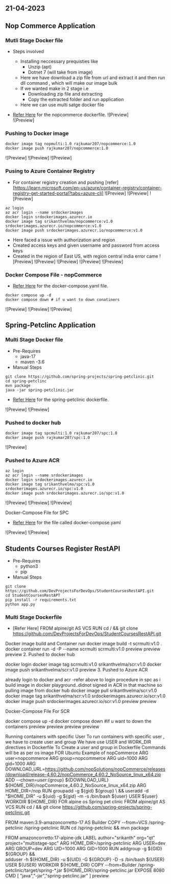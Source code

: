 21-04-2023
----------

Nop Commerce Application
------------------------

### Mutli Stage Docker file

* Steps involved
    * Installing neccessary prequisties like
        * Unzip (apt)
        * Dotnet 7 (will take from image)
    * Here we have download a zip file from url and extract it and then run dll command , which will make our image bulk
    * If we wanted make in 2 stage i.e
        * Downloading zip file and extracting
        * Copy the extracted folder and run application
    * Here we can use multi satge docker file

* [Refer Here](https://github.com/qtaarkayapril23/docker-tasks/blob/main/27april23.md/NopCommerce/Dockerfile) for the nopcommerce dockerfile.
![Preview]  
![Preview]


### Pushing to Docker image

```
docker image tag nopmulti:1.0 rajkumar207/nopcommerce:1.0
docker image push rajkumar207/nopcommerce:1.0
```
![Preview] 
![Preview] 
![Preview]


### Pusing to Azure Container Registry

* For container registry creation and pushing [refer][https://learn.microsoft.com/en-us/azure/container-registry/container-registry-get-started-portal?tabs=azure-cli] 
![Preview] 
![Preview] 
![Preview]


```
az login
az acr login --name srdockerimages
docker login srdockerimages.azurecr.io
docker image tag srikanthvelma/nopcommerce:v1.0 srdockerimages.azurecr.io/nopcommerce:v1.0
docker image push srdockerimages.azurecr.io/nopcommerce:v1.0
```

* Here faced a issue with authorization and region
* Created access keys and given username and password from access keys
* Created in the region of East US, with region central india error came 
![Preview] 
![Preview] 
![Preview]
![Preview] 
![Preview]


### Docker Compose File - nopCommerce

* [Refer Here](https://github.com/qtaarkayapril23/docker-tasks/blob/main/27april23.md/NopCommerce/docker-compose.yaml) for the docker-compose.yaml file.

```
docker compose up -d
docker compose down # if u want to down conatiners
```
![Preview] 
![Preview] 
![Preview]


Spring-Petclinc Application
----------------------------

### Multi Stage Docker file

* Pre-Requires
    * java-17
    * maven -3.6
* Manual Steps
```
git clone https://github.com/spring-projects/spring-petclinic.git
cd spring-petclinc
mvn package
java -jar spring-petclinic.jar
```

* [Refer Here](https://github.com/qtaarkayapril23/docker-tasks/blob/main/27april23.md/Spring-Petclinic/Dockerfile) for the spring-petclinic dockerfile.

![Preview] 
![Preview] 


### Pushed to docker hub

```
docker image tag spcmulti:1.0 rajkumar207/spc:1.0
docker image push rajkumar207/spc:1.0
```
![Preview] 


### Pushed to Azure ACR

```
az login
az acr login --name srdockerimages
docker login srdockerimages.azurecr.io
docker image tag srikanthvelma/spc:v1.0 srdockerimages.azurecr.io/spc:v1.0
docker image push srdockerimages.azurecr.io/spc:v1.0
```
![Preview] 
![Preview] 
![Preview]

Docker-Compose File for SPC

* [Refer Here](https://github.com/qtaarkayapril23/docker-tasks/blob/main/27april23.md/Spring-Petclinic/docker-compose.yaml) for the file called docker-compose.yaml

![Preview] 
![Preview]


Students Courses Register RestAPI
----------------------------------

* Pre-Requires
    * python3 
    * pip
* Manual Steps
  
```  
git clone https://github.com/DevProjectsForDevOps/StudentCoursesRestAPI.git
cd StudentCoursesRestAPT
pip install -r requirements.txt
python app.py
```

### Multi Stage Dockerfile

* [Refer Here]
FROM alpine/git AS VCS
RUN cd / && git clone https://github.com/DevProjectsForDevOps/StudentCoursesRestAPI.git


Docker image build and Container run
docker image build -t scrmulti:v1.0 .
docker container run -d -P --name scrmulti scrmulti:v1.0
preview preview preview 2. Pushed to docker hub

docker login
docker image tag scrmulti:v1.0 srikanthvelma/scr:v1.0
docker image push srikanthvelma/scr:v1.0
preview 3. Pushed to Azure ACR

already login to docker and acr -refer above to login procedure in spc
as i build image in docker playground..didnot signed in ACR in that machine
so pulling image from docker hub
docker image pull srikanthvelma/scr:v1.0
docker image tag srikanthvelma/scr:v1.0 srdockerimages.azurecr.io/scr:v1.0
docker image push srdockerimages.azurecr.io/scr:v1.0 
preview preview

Docker-Compose File For SCR

docker compose up -d
docker compose down #if u want to down the containers
preview preview preview preview

Running containers with specific User
To run containers with specific user , we have to create user and group
We have use USER and WORK_DIR directives in Dockerfile
To Create a user and group in Dockerfile
Commands will be as per os image
FOR Ubuntu Example of nopCommerce
ARG user=nopcommerce
ARG group=nopcommerce
ARG uid=1000
ARG gid=1000
ARG DOWNLOAD_URL=https://github.com/nopSolutions/nopCommerce/releases/download/release-4.60.2/nopCommerce_4.60.2_NoSource_linux_x64.zip
ADD --chown=${user}:${group} ${DOWNLOAD_URL} ${HOME_DIR}/nopCommerce_4.60.2_NoSource_linux_x64.zip
ARG HOME_DIR=/nop
RUN groupadd -g ${gid} ${group} \
    && useradd -d "$HOME_DIR" -u ${uid} -g ${gid} -m -s /bin/bash ${user}
USER ${user}
WORKDIR ${HOME_DIR}
FOR alpine os
Spring pet clinic
FROM alpine/git AS VCS
RUN cd / && git clone https://github.com/spring-projects/spring-petclinic.git 

FROM maven:3.9-amazoncorretto-17 AS Builder
COPY --from=VCS /spring-petclinic /spring-petclinic
RUN cd /spring-petclinic && mvn package

FROM amazoncorretto:17-alpine-jdk
LABEL author="srikanth" org="qt" project="multistage-spc"
ARG HOME_DIR=/spring-petclinic
ARG USER=dev
ARG GROUP=dev
ARG UID=1000
ARG GID=1000
RUN addgroup -g ${GID} ${GROUP} && \
adduser -h ${HOME_DIR} -u ${UID} -G ${GROUP} -D -s /bin/bash ${USER}
USER ${USER}
WORKDIR ${HOME_DIR}
COPY --from=Builder /spring-petclinic/target/spring-*.jar ${HOME_DIR}/spring-petclinc.jar
EXPOSE 8080
CMD [ "java","-jar","spring-petclinc.jar" ]
preview